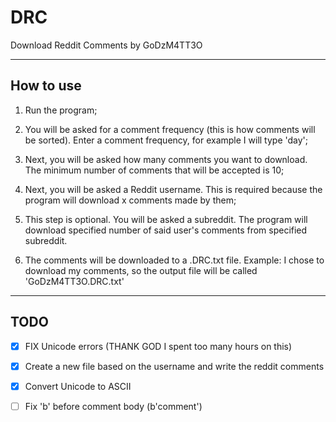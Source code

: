 # DRC
Download Reddit Comments by GoDzM4TT3O

***

## How to use
1. Run the program;

2. You will be asked for a comment frequency (this is how comments will be sorted). 
Enter a comment frequency, for example I will type 'day';

3. Next, you will be asked how many comments you want to download. The minimum number of comments that will be accepted is 10;

4. Next, you will be asked a Reddit username. This is required because the program will download x comments made by them;

5. This step is optional. You will be asked a subreddit. The program will download specified number of said user's comments from specified subreddit.

6. The comments will be downloaded to a .DRC.txt file. Example: I chose to download my comments, so the output file will be called 'GoDzM4TT3O.DRC.txt'

***

## TODO

- [x] FIX Unicode errors (THANK GOD I spent too many hours on this)

- [x] Create a new file based on the username and write the reddit comments

- [x] Convert Unicode to ASCII

- [ ] Fix 'b' before comment body (b'comment')
